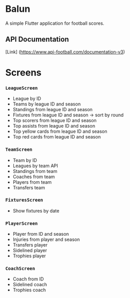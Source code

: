 # Balun

A simple Flutter application for football scores.

## API Documentation
[Link] (https://www.api-football.com/documentation-v3)

# Screens

### `LeagueScreen`

* League by ID
* Teams by league ID and season
* Standings from league ID and season
* Fixtures from league ID and season -> sort by round
* Top scorers from league ID and season
* Top assists from league ID and season
* Top yellow cards from league ID and season
* Top red cards from league ID and season

### `TeamScreen`

* Team by ID
* Leagues by team API
* Standings from team
* Coaches from team
* Players from team
* Transfers team

### `FixturesScreen`

* Show fixtures by date

### `PlayerScreen`

* Player from ID and season
* Injuries from player and season
* Transfers player
* Sidelined player
* Trophies player

### `CoachScreen`

* Coach from ID
* Sidelined coach
* Trophies coach
